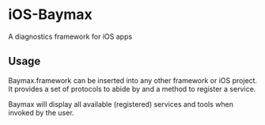 # iOS-Baymax
A diagnostics framework for iOS apps

## Usage
Baymax.framework can be inserted into any other framework or iOS project. It provides a set of protocols to abide by and a method to register a service.

Baymax will display all available (registered) services and tools when invoked by the user.
